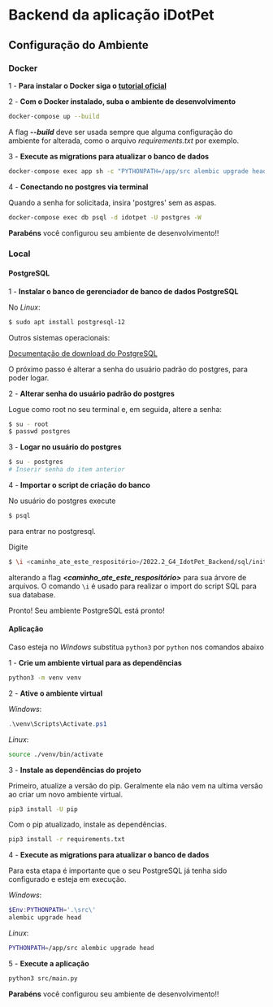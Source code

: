 # Backend da aplicação iDotPet


## Configuração do Ambiente

### Docker

1 - **Para instalar o Docker siga o [tutorial oficial](https://docs.docker.com/engine/install/)**

2 - **Com o Docker instalado, suba o ambiente de desenvolvimento**

```bash
docker-compose up --build
```

A flag **_--build_** deve ser usada sempre que alguma configuração do ambiente for alterada, como o arquivo _requirements.txt_ por exemplo.

3 - **Execute as migrations para atualizar o banco de dados**

```bash
docker-compose exec app sh -c "PYTHONPATH=/app/src alembic upgrade head"
```

4 - **Conectando no postgres via terminal**

Quando a senha for solicitada, insira 'postgres' sem as aspas.

```bash
docker-compose exec db psql -d idotpet -U postgres -W
```

**Parabéns** você configurou seu ambiente de desenvolvimento!!

### Local

#### PostgreSQL

1 - **Instalar o banco de gerenciador de banco de dados PostgreSQL**

No _Linux_:

```bash
$ sudo apt install postgresql-12
```

Outros sistemas operacionais:

[Documentação de download do PostgreSQL](https://www.postgresql.org/download/)

O próximo passo é alterar a senha do usuário padrão do postgres, para poder logar.

2 - **Alterar senha do usuário padrão do postgres**

Logue como root no seu terminal e, em seguida, altere a senha:

```bash
$ su - root
$ passwd postgres
```

3 - **Logar no usuário do postgres**

```bash
$ su - postgres
# Inserir senha do item anterior
```

4 - **Importar o script de criação do banco**

No usuário do postgres execute

```bash
$ psql
```

para entrar no postgresql. 

Digite

```bash
$ \i <caminho_ate_este_respositório>/2022.2_G4_IdotPet_Backend/sql/initdb.sql
```
alterando a flag **_<caminho_ate_este_respositório>_** para sua árvore de arquivos. O comando ```\i``` é usado para realizar o import do script SQL para sua database.

Pronto! Seu ambiente PostgreSQL está pronto!

#### Aplicação

Caso esteja no _Windows_ substitua `python3` por `python` nos comandos abaixo

1 - **Crie um ambiente virtual para as dependências**

```bash
python3 -m venv venv
```

2 - **Ative o ambiente virtual**

_Windows_:

```ps1
.\venv\Scripts\Activate.ps1
```

_Linux_:

```bash
source ./venv/bin/activate
```

3 - **Instale as dependências do projeto**

Primeiro, atualize a versão do pip. Geralmente ela não vem na ultima versão ao criar um novo ambiente virtual.

```bash
pip3 install -U pip
```

Com o pip atualizado, instale as dependências.

```bash
pip3 install -r requirements.txt
```

4 - **Execute as migrations para atualizar o banco de dados**

Para esta etapa é importante que o seu PostgreSQL já tenha sido configurado e esteja em execução.

_Windows_:

```ps1
$Env:PYTHONPATH='.\src\'
alembic upgrade head
```

_Linux_:

```bash
PYTHONPATH=/app/src alembic upgrade head
```

5 - **Execute a aplicação**

```bash
python3 src/main.py
```

**Parabéns** você configurou seu ambiente de desenvolvimento!!

